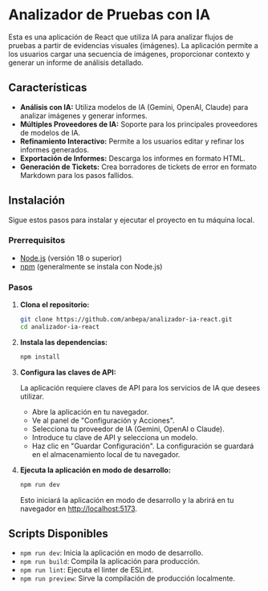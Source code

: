 # Analizador de Pruebas con IA

Esta es una aplicación de React que utiliza IA para analizar flujos de pruebas a partir de evidencias visuales (imágenes). La aplicación permite a los usuarios cargar una secuencia de imágenes, proporcionar contexto y generar un informe de análisis detallado.

## Características

-   **Análisis con IA:** Utiliza modelos de IA (Gemini, OpenAI, Claude) para analizar imágenes y generar informes.
-   **Múltiples Proveedores de IA:** Soporte para los principales proveedores de modelos de IA.
-   **Refinamiento Interactivo:** Permite a los usuarios editar y refinar los informes generados.
-   **Exportación de Informes:** Descarga los informes en formato HTML.
-   **Generación de Tickets:** Crea borradores de tickets de error en formato Markdown para los pasos fallidos.

## Instalación

Sigue estos pasos para instalar y ejecutar el proyecto en tu máquina local.

### Prerrequisitos

-   [Node.js](https://nodejs.org/) (versión 18 o superior)
-   [npm](https://www.npmjs.com/) (generalmente se instala con Node.js)

### Pasos

1.  **Clona el repositorio:**

    ```bash
    git clone https://github.com/anbepa/analizador-ia-react.git
    cd analizador-ia-react
    ```

2.  **Instala las dependencias:**

    ```bash
    npm install
    ```

3.  **Configura las claves de API:**

    La aplicación requiere claves de API para los servicios de IA que desees utilizar.
    -   Abre la aplicación en tu navegador.
    -   Ve al panel de "Configuración y Acciones".
    -   Selecciona tu proveedor de IA (Gemini, OpenAI o Claude).
    -   Introduce tu clave de API y selecciona un modelo.
    -   Haz clic en "Guardar Configuración". La configuración se guardará en el almacenamiento local de tu navegador.

4.  **Ejecuta la aplicación en modo de desarrollo:**

    ```bash
    npm run dev
    ```

    Esto iniciará la aplicación en modo de desarrollo y la abrirá en tu navegador en [http://localhost:5173](http://localhost:5173).

## Scripts Disponibles

-   `npm run dev`: Inicia la aplicación en modo de desarrollo.
-   `npm run build`: Compila la aplicación para producción.
-   `npm run lint`: Ejecuta el linter de ESLint.
-   `npm run preview`: Sirve la compilación de producción localmente.